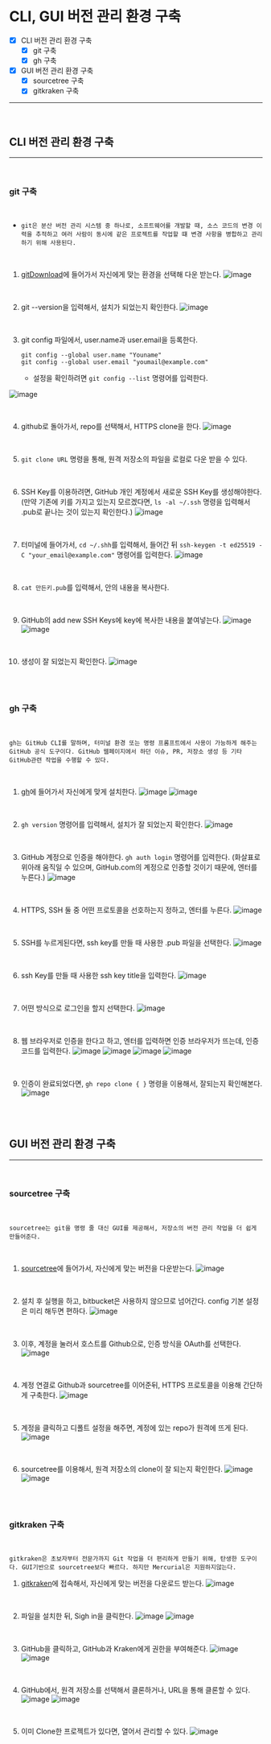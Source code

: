 # CLI, GUI 버전 관리 환경 구축

- [x] CLI 버전 관리 환경 구축
  - [x] git 구축
  - [x] gh 구축
- [x] GUI 버전 관리 환경 구축
  - [x] sourcetree 구축
  - [x] gitkraken 구축
---

<br/>

## CLI 버전 관리 환경 구축

---

<br/>

### git 구축

<br/>

- `git은 분산 버전 관리 시스템 중 하나로, 소프트웨어를 개발할 때, 소스 코드의 변경 이력을 추적하고 여러 사람이 동시에 같은 프로젝트를 작업할 떄 변경 사항을 병합하고 관리하기 위해 사용된다.`

<br/>

1. [gitDownload](https://git-scm.com/downloads)에 들어가서 자신에게 맞는 환경을 선택해 다운 받는다.
![image](https://user-images.githubusercontent.com/56383948/262590740-019ec124-459c-410c-a00f-58c34700ca31.png)

<br/>

2. git --version을 입력해서, 설치가 되었는지 확인한다.
![image](https://user-images.githubusercontent.com/56383948/262591130-dcdfffcd-f4af-44b5-aef8-02b1f51b8007.png)

<br/>

3. git config 파일에서, user.name과 user.email을 등록한다.
    ```text
    git config --global user.name "Youname"
    git config --global user.email "youmail@example.com"
    ```
    - 설정을 확인하려면 `git config --list` 명령어를 입력한다.

![image](https://user-images.githubusercontent.com/56383948/262591643-45bf9ca0-941c-4e12-89ad-9760b96f86cc.png)

<br/>

4. github로 돌아가서, repo를 선택해서, HTTPS clone을 한다.
![image](https://user-images.githubusercontent.com/56383948/262591972-d5cb50f6-90a5-4da5-a473-886e9fd53bd5.png)


<br/>

5. `git clone URL` 명령을 통해, 원격 저장소의 파일을 로컬로 다운 받을 수 있다.

<br/>

6. SSH Key를 이용하려면, GitHub 개인 계정에서 새로운 SSH Key를 생성해야한다. (만약 기존에 키를 가지고 있는지 모르겠다면, `ls -al ~/.ssh` 명령을 입력해서 .pub로 끝나는 것이 있는지 확인한다.) 
![image](https://user-images.githubusercontent.com/56383948/262593693-893cf13c-f1af-4523-8468-e6ff962721fc.png)

<br/>

7. 터미널에 들어가서, `cd ~/.shh`를 입력해서, 들어간 뒤 `ssh-keygen -t ed25519 -C "your_email@example.com"` 명령어를 입력한다.
![image](https://user-images.githubusercontent.com/56383948/262595307-3efe1a15-da7d-46d1-a76b-8f41758576e2.png)

<br/>

8. `cat 만든키.pub`를 입력해서, 안의 내용을 복사한다.

<br/>

9. GitHub의 add new SSH Keys에 key에 복사한 내용을 붙여넣는다.
![image](https://user-images.githubusercontent.com/56383948/262592475-2048cd50-4cfb-48bf-a2e9-af0bea423bd8.png)
![image](https://user-images.githubusercontent.com/56383948/262596815-ed835363-93e8-4e68-b0da-a9533ce56e0f.png)

<br/>

10. 생성이 잘 되었는지 확인한다.
![image](https://user-images.githubusercontent.com/56383948/262597409-574c8e10-c7f6-413d-87b0-20ade1da9466.png)

<br/><br/>

### gh 구축

<br/>

`gh는 GitHub CLI를 말하며, 터미널 환경 또는 명령 프롬프트에서 사용이 가능하게 해주는 GitHub 공식 도구이다. GitHub 웹페이지에서 하던 이슈, PR, 저장소 생성 등 기타 GitHub관련 작업을 수행할 수 있다.`

<br/>

1. [gh](https://cli.github.com/)에 들어가서 자신에게 맞게 설치한다.
![image](https://user-images.githubusercontent.com/56383948/262599554-bff2ea3a-09dd-41c3-b161-9bbe4735b8b1.png)
![image](https://user-images.githubusercontent.com/56383948/262600250-b92a0d50-64f6-4cb9-b341-0be32efec361.png)

<br/>

2. `gh version` 명령어를 입력해서, 설치가 잘 되었는지 확인한다.
![image](https://user-images.githubusercontent.com/56383948/262600532-dfd2c0ef-e12e-486f-bca8-f7531feeef86.png)

<br/>

3. GitHub 계정으로 인증을 해야한다. `gh auth login` 명령어를 입력한다. (화살표로 위아래 움직일 수 있으며, GitHub.com의 계정으로 인증할 것이기 때문에, 엔터를 누른다.)
![image](https://user-images.githubusercontent.com/56383948/262601186-d9fd4d1a-e040-477c-a373-6fe7d1768856.png)

<br/>

4. HTTPS, SSH 둘 중 어떤 프로토콜을 선호하는지 정하고, 엔터를 누른다.
![image](https://user-images.githubusercontent.com/56383948/262601581-96ccaefd-97a8-4301-bc93-e2c58925fb5a.png)

<br/>

5. SSH를 누르게된다면, ssh key를 만들 때 사용한 .pub 파일을 선택한다.
![image](https://user-images.githubusercontent.com/56383948/262601922-4bb92592-85ce-4814-b316-d53323b78a86.png)

<br/>

6. ssh Key를 만들 때 사용한 ssh key title을 입력한다.
![image](https://user-images.githubusercontent.com/56383948/262602422-48100d28-d8d5-40cf-b71e-532f1b7b9aac.png)

<br/>


7. 어떤 방식으로 로그인을 할지 선택한다.
![image](https://user-images.githubusercontent.com/56383948/262602499-dd168063-fc75-4ceb-a145-672e194bcb25.png)

<br/>

8. 웹 브라우저로 인증을 한다고 하고, 엔터를 입력하면 인증 브라우저가 뜨는데, 인증 코드를 입력한다.
![image](https://user-images.githubusercontent.com/56383948/262603459-cafa2282-066b-4e80-886f-62df6c679c23.png)
![image](https://user-images.githubusercontent.com/56383948/262603680-742d3901-e6af-4f6d-bd82-40e5c390b56e.png)
![image](https://user-images.githubusercontent.com/56383948/262603755-6bcd7b55-17ef-42fb-98f5-23939f3233ac.png)
![image](https://user-images.githubusercontent.com/56383948/262603834-f6c6b78f-e34e-4f2c-92fe-a6d7e5180526.png)

<br/>

9. 인증이 완료되었다면, `gh repo clone { }` 명령을 이용해서, 잘되는지 확인해본다.
![image](https://user-images.githubusercontent.com/56383948/262604269-ea850a12-b1c3-423a-b490-df24d73c7564.png)

<br/><br/>

## GUI 버전 관리 환경 구축

---

<br/>

### sourcetree 구축

<br/>

`sourcetree는 git을 명령 줄 대신 GUI를 제공해서, 저장소의 버전 관리 작업을 더 쉽게 만들어준다.`

<br/>

1. [sourcetree](https://www.sourcetreeapp.com/)에 들어가서, 자신에게 맞는 버전을 다운받는다.
![image](https://user-images.githubusercontent.com/56383948/262606655-7693171f-8a1b-4c52-89a9-9d0dd7a7ec91.png)

<br/>

2. 설치 후 실행을 하고, bitbucket은 사용하지 않으므로 넘어간다. config 기본 설정은 미리 해두면 편하다.
![image](https://user-images.githubusercontent.com/56383948/262611111-c5542831-62f8-4e0d-9342-8fe01d6c4c61.png)

<br/>

3. 이후, 계정을 눌러서 호스트를 Github으로, 인증 방식을 OAuth를 선택한다.
![image](https://user-images.githubusercontent.com/56383948/262611355-7d9b57a9-2757-435a-91d7-7777614159f2.png)

<br/>

4. 계정 연결로 Github과 sourcetree를 이어준뒤, HTTPS 프로토콜을 이용해 간단하게 구축한다.
![image](https://user-images.githubusercontent.com/56383948/262612079-f347861a-62c2-407f-ab2f-37fad0b797c1.png)

<br/>

5. 계정을 클릭하고 디폴트 설정을 해주면, 계정에 있는 repo가 원격에 뜨게 된다.
![image](https://user-images.githubusercontent.com/56383948/262612260-502ac3bf-8762-4561-a89d-da1103008131.png)

<br/>

6. sourcetree를 이용해서, 원격 저장소의 clone이 잘 되는지 확인한다.
![image](https://user-images.githubusercontent.com/56383948/262612447-441d4c69-006d-41e3-a1c2-97a6e3027529.png)
![image](https://user-images.githubusercontent.com/56383948/262612718-735c23d4-ee66-491b-8814-866794c14b89.png)

<br/><br/>

### gitkraken 구축

<br/>

`gitkraken은 초보자부터 전문가까지 Git 작업을 더 편리하게 만들기 위해, 탄생한 도구이다. GUI기반으로 sourcetree보다 빠르다. 하지만 Mercurial은 지원하지않는다.`

1. [gitkraken](https://www.gitkraken.com/)에 접속해서, 자신에게 맞는 버전을 다운로드 받는다.
![image](https://user-images.githubusercontent.com/56383948/262616061-10a1ec48-da57-4ff7-a23a-e493b3c24097.png)

<br/>

2. 파일을 설치한 뒤, Sigh in을 클릭한다.
![image](https://user-images.githubusercontent.com/56383948/262616282-3174a984-afa0-4bcd-8f9d-416240e8907d.png)
![image](https://user-images.githubusercontent.com/56383948/262616398-4e66940f-545c-48a2-aef8-26ea010e2619.png)
<br/>

3. GitHub을 클릭하고, GitHub과 Kraken에게 권한을 부여해준다.
![image](https://user-images.githubusercontent.com/56383948/262616460-4f665088-87f6-4c60-9480-822e379d0c16.png)
![image](https://user-images.githubusercontent.com/56383948/262616633-bd4f4ed4-3b93-4b3f-942c-4e5f832f0c0f.png)
<br/>

4. GitHub에서, 원격 저장소를 선택해서 클론하거나, URL을 통해 클론할 수 있다.
![image](https://user-images.githubusercontent.com/56383948/262616852-1b6caacb-2e09-43a8-a732-1d7e7916bd26.png)
![image](https://user-images.githubusercontent.com/56383948/262617046-d92d0374-d175-43f6-83ad-99ded5c68bc4.png)
<br/>

5. 이미 Clone한 프로젝트가 있다면, 열어서 관리할 수 있다.
![image](https://user-images.githubusercontent.com/56383948/262617253-d27e6dc3-b2db-4a30-9709-dc64045975cb.png)



<br/><br/>